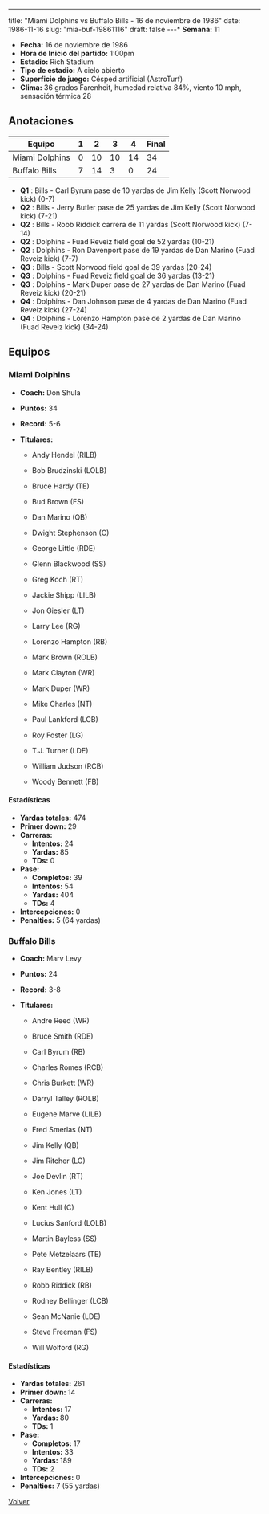 ---
title: "Miami Dolphins vs Buffalo Bills - 16 de noviembre de 1986"
date: 1986-11-16
slug: "mia-buf-19861116"
draft: false
---* **Semana:** 11
* **Fecha:** 16 de noviembre de 1986
* **Hora de Inicio del partido:** 1:00pm
* **Estadio:** Rich Stadium
* **Tipo de estadio:** A cielo abierto
* **Superficie de juego:** Césped artificial (AstroTurf)
* **Clima:** 36 grados Farenheit, humedad relativa 84%, viento 10 mph, sensación térmica 28




## Anotaciones
| Equipo | 1 | 2 | 3 | 4 | Final |
|--------|---|---|---|---|-------|
| Miami Dolphins  | 0 | 10 | 10 | 14  | 34 |
| Buffalo Bills  | 7 | 14 | 3 | 0  | 24 |
* **Q1** : Bills - Carl Byrum pase de 10 yardas de Jim Kelly (Scott Norwood kick) (0-7)
* **Q2** : Bills - Jerry Butler pase de 25 yardas de Jim Kelly (Scott Norwood kick) (7-21)
* **Q2** : Bills - Robb Riddick carrera de 11 yardas (Scott Norwood kick) (7-14)
* **Q2** : Dolphins - Fuad Reveiz field goal de 52 yardas (10-21)
* **Q2** : Dolphins - Ron Davenport pase de 19 yardas de Dan Marino (Fuad Reveiz kick) (7-7)
* **Q3** : Bills - Scott Norwood field goal de 39 yardas (20-24)
* **Q3** : Dolphins - Fuad Reveiz field goal de 36 yardas (13-21)
* **Q3** : Dolphins - Mark Duper pase de 27 yardas de Dan Marino (Fuad Reveiz kick) (20-21)
* **Q4** : Dolphins - Dan Johnson pase de 4 yardas de Dan Marino (Fuad Reveiz kick) (27-24)
* **Q4** : Dolphins - Lorenzo Hampton pase de 2 yardas de Dan Marino (Fuad Reveiz kick) (34-24)


## Equipos


### Miami Dolphins
* **Coach:** Don Shula
* **Puntos:** 34
* **Record:** 5-6
* **Titulares:** 

  * Andy Hendel (RILB) 

  * Bob Brudzinski (LOLB) 

  * Bruce Hardy (TE) 

  * Bud Brown (FS) 

  * Dan Marino (QB) 

  * Dwight Stephenson (C) 

  * George Little (RDE) 

  * Glenn Blackwood (SS) 

  * Greg Koch (RT) 

  * Jackie Shipp (LILB) 

  * Jon Giesler (LT) 

  * Larry Lee (RG) 

  * Lorenzo Hampton (RB) 

  * Mark Brown (ROLB) 

  * Mark Clayton (WR) 

  * Mark Duper (WR) 

  * Mike Charles (NT) 

  * Paul Lankford (LCB) 

  * Roy Foster (LG) 

  * T.J. Turner (LDE) 

  * William Judson (RCB) 

  * Woody Bennett (FB) 

#### Estadísticas
* **Yardas totales:** 474
* **Primer down:** 29
* **Carreras:**
  * **Intentos:** 24
  * **Yardas:** 85
  * **TDs:** 0
* **Pase:**
  * **Completos:** 39
  * **Intentos:** 54
  * **Yardas:** 404
  * **TDs:** 4
* **Intercepciones:** 0
* **Penalties:** 5 (64 yardas)

### Buffalo Bills
* **Coach:** Marv Levy
* **Puntos:** 24
* **Record:** 3-8
* **Titulares:** 

  * Andre Reed (WR) 

  * Bruce Smith (RDE) 

  * Carl Byrum (RB) 

  * Charles Romes (RCB) 

  * Chris Burkett (WR) 

  * Darryl Talley (ROLB) 

  * Eugene Marve (LILB) 

  * Fred Smerlas (NT) 

  * Jim Kelly (QB) 

  * Jim Ritcher (LG) 

  * Joe Devlin (RT) 

  * Ken Jones (LT) 

  * Kent Hull (C) 

  * Lucius Sanford (LOLB) 

  * Martin Bayless (SS) 

  * Pete Metzelaars (TE) 

  * Ray Bentley (RILB) 

  * Robb Riddick (RB) 

  * Rodney Bellinger (LCB) 

  * Sean McNanie (LDE) 

  * Steve Freeman (FS) 

  * Will Wolford (RG) 

#### Estadísticas
* **Yardas totales:** 261
* **Primer down:** 14
* **Carreras:**
  * **Intentos:** 17
  * **Yardas:** 80
  * **TDs:** 1
* **Pase:**
  * **Completos:** 17
  * **Intentos:** 33
  * **Yardas:** 189
  * **TDs:** 2
* **Intercepciones:** 0
* **Penalties:** 7 (55 yardas)


[Volver](/historia/1986)
